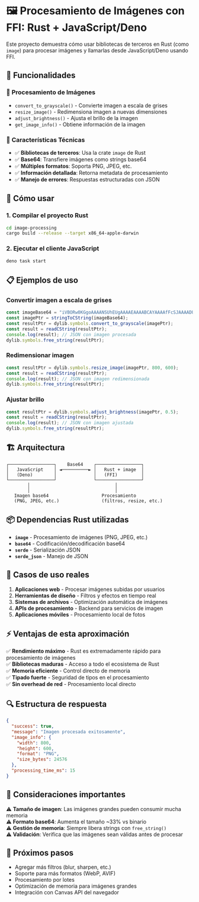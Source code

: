# 🖼️ Procesamiento de Imágenes con FFI: Rust + JavaScript/Deno

Este proyecto demuestra cómo usar bibliotecas de terceros en Rust (como `image`) para procesar imágenes y llamarlas desde JavaScript/Deno usando FFI.

## 🎯 Funcionalidades

### 📸 **Procesamiento de Imágenes**
- `convert_to_grayscale()` - Convierte imagen a escala de grises
- `resize_image()` - Redimensiona imagen a nuevas dimensiones
- `adjust_brightness()` - Ajusta el brillo de la imagen
- `get_image_info()` - Obtiene información de la imagen

### 🔧 **Características Técnicas**
- ✅ **Bibliotecas de terceros**: Usa la crate `image` de Rust
- ✅ **Base64**: Transfiere imágenes como strings base64
- ✅ **Múltiples formatos**: Soporta PNG, JPEG, etc.
- ✅ **Información detallada**: Retorna metadata de procesamiento
- ✅ **Manejo de errores**: Respuestas estructuradas con JSON

## 🚀 Cómo usar

### 1. Compilar el proyecto Rust

```bash
cd image-processing
cargo build --release --target x86_64-apple-darwin
```

### 2. Ejecutar el cliente JavaScript

```bash
deno task start
```

## 📋 Ejemplos de uso

### Convertir imagen a escala de grises
```typescript
const imageBase64 = "iVBORw0KGgoAAAANSUhEUgAAAAEAAAABCAYAAAAfFcSJAAAADUlEQVR42mNkYPhfDwAChwGA60e6kgAAAABJRU5ErkJggg==";
const imagePtr = stringToCString(imageBase64);
const resultPtr = dylib.symbols.convert_to_grayscale(imagePtr);
const result = readCString(resultPtr);
console.log(result); // JSON con imagen procesada
dylib.symbols.free_string(resultPtr);
```

### Redimensionar imagen
```typescript
const resultPtr = dylib.symbols.resize_image(imagePtr, 800, 600);
const result = readCString(resultPtr);
console.log(result); // JSON con imagen redimensionada
dylib.symbols.free_string(resultPtr);
```

### Ajustar brillo
```typescript
const resultPtr = dylib.symbols.adjust_brightness(imagePtr, 0.5);
const result = readCString(resultPtr);
console.log(result); // JSON con imagen ajustada
dylib.symbols.free_string(resultPtr);
```

## 🏗️ Arquitectura

```
┌─────────────────┐    Base64    ┌─────────────────┐
│   JavaScript    │ ◄──────────► │   Rust + image  │
│   (Deno)        │              │   (FFI)         │
└─────────────────┘              └─────────────────┘
        │                                │
        │                                │
   Imagen base64                    Procesamiento
   (PNG, JPEG, etc.)                (filtros, resize, etc.)
```

## 📦 Dependencias Rust utilizadas

- **`image`** - Procesamiento de imágenes (PNG, JPEG, etc.)
- **`base64`** - Codificación/decodificación base64
- **`serde`** - Serialización JSON
- **`serde_json`** - Manejo de JSON

## 🎨 Casos de uso reales

1. **Aplicaciones web** - Procesar imágenes subidas por usuarios
2. **Herramientas de diseño** - Filtros y efectos en tiempo real
3. **Sistemas de archivos** - Optimización automática de imágenes
4. **APIs de procesamiento** - Backend para servicios de imagen
5. **Aplicaciones móviles** - Procesamiento local de fotos

## ⚡ Ventajas de esta aproximación

✅ **Rendimiento máximo** - Rust es extremadamente rápido para procesamiento de imágenes  
✅ **Bibliotecas maduras** - Acceso a todo el ecosistema de Rust  
✅ **Memoria eficiente** - Control directo de memoria  
✅ **Tipado fuerte** - Seguridad de tipos en el procesamiento  
✅ **Sin overhead de red** - Procesamiento local directo  

## 🔍 Estructura de respuesta

```json
{
  "success": true,
  "message": "Imagen procesada exitosamente",
  "image_info": {
    "width": 800,
    "height": 600,
    "format": "PNG",
    "size_bytes": 24576
  },
  "processing_time_ms": 15
}
```

## 🚨 Consideraciones importantes

⚠️ **Tamaño de imagen**: Las imágenes grandes pueden consumir mucha memoria  
⚠️ **Formato base64**: Aumenta el tamaño ~33% vs binario  
⚠️ **Gestión de memoria**: Siempre libera strings con `free_string()`  
⚠️ **Validación**: Verifica que las imágenes sean válidas antes de procesar  

## 🔮 Próximos pasos

- Agregar más filtros (blur, sharpen, etc.)
- Soporte para más formatos (WebP, AVIF)
- Procesamiento por lotes
- Optimización de memoria para imágenes grandes
- Integración con Canvas API del navegador 